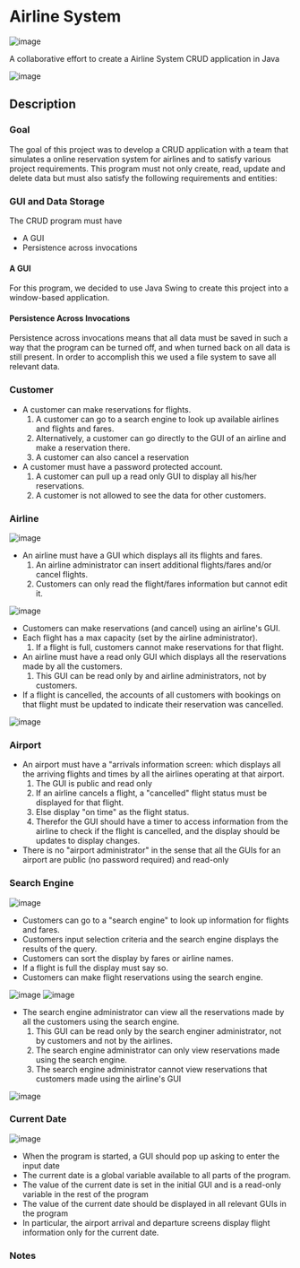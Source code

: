 # Airline System

![image](https://img.shields.io/badge/Java-ED8B00?style=for-the-badge&logo=java&logoColor=white)

A collaborative effort to create a Airline System CRUD application in Java

![image](./src/loginbackground.jpg)

## Description
### Goal
The goal of this project was to develop a CRUD application with a team that simulates a online reservation system for airlines and to  satisfy various project requirements. This program must not only create, read, update and delete data but must also satisfy the following requirements and entities:
### GUI and Data Storage
The CRUD program must have
- A GUI
- Persistence across invocations
#### A GUI
For this program, we decided to use Java Swing to create this project into a window-based application.
#### Persistence Across Invocations
Persistence across invocations means that all data must be saved in such a way that the program can be turned off, and when turned back on all data is still present. In order to accomplish this we used a file system to save all relevant data.
### Customer
- A customer can make reservations for flights.
    1. A customer can go to a search engine to look up available airlines and flights and fares.
    2. Alternatively, a customer can go directly to the GUI of an airline and make a reservation there.
    3. A customer can also cancel a reservation
- A customer must have a password protected account.
    1. A customer can pull up a read only GUI to display all his/her reservations.
    2. A customer is not allowed to see the data for other customers.
### Airline

![image](./imgs/img4.PNG)

- An airline must have a GUI which displays all its flights and fares.
    1. An airline administrator can insert additional flights/fares and/or cancel flights.
    2. Customers can only read the flight/fares information but cannot edit it.

![image](./imgs/img16.PNG)

- Customers can make reservations (and cancel) using an airline's GUI.
- Each flight has a max capacity (set by the airline administrator).
    1. If a flight is full, customers cannot make reservations for that flight.
- An airline must have a read only GUI which displays all the reservations made by all the customers.
    1. This GUI can be read only by and airline administrators, not by customers.
- If a flight is cancelled, the accounts of all customers with bookings on that flight must be updated to indicate their reservation was cancelled.

![image](./imgs/img2.PNG)

### Airport
- An airport must have a "arrivals information screen: which displays all the arriving flights and times by all the airlines operating at that airport.
    1. The GUI is public and read only
    2. If an airline cancels a flight, a "cancelled" flight status must be displayed for that flight.
    3. Else display "on time" as the flight status.
    4. Therefor the GUI should have a timer to access information from the airline to check if the flight is cancelled, and the display should be updates to display changes.
- There is no "airport administrator" in the sense that all the GUIs for an airport are public (no password required) and read-only
### Search Engine

![image](./imgs/img1.PNG)

- Customers can go to a "search engine" to look up information for flights and fares.
- Customers input selection criteria and the search engine displays the results of the query.
- Customers can sort the display by fares or airline names.
- If a flight is full the display must say so.
- Customers can make flight reservations using the search engine.

![image](./imgs/img12.PNG)
![image](./imgs/img13.PNG)

- The search engine administrator can view all the reservations made by all the customers using the search engine.
    1. This GUI can be read only by the search enginer administrator, not by customers and not by the airlines.
    2. The search engine administrator can only view reservations made using the search engine.
    3. The search engine administrator cannot view reservations that customers made using the airline's GUI

![image](./imgs/img3.PNG)

### Current Date

![image](./imgs/img10.PNG)

- When the program is started, a GUI should pop up asking to enter the input date
- The current date is a global variable available to all parts of the program.
- The value of the current date is set in the initial GUI and is a read-only variable in the rest of the program
- The value of the current date should be displayed in all relevant GUIs in the program
- In particular, the airport arrival and departure screens display flight information only for the current date.
### Notes